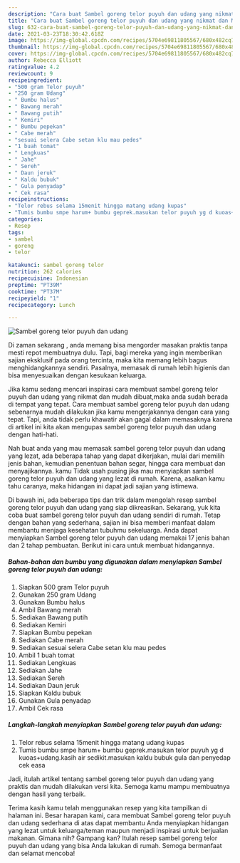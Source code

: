 ```yaml
---
description: "Cara buat Sambel goreng telor puyuh dan udang yang nikmat dan Mudah Dibuat"
title: "Cara buat Sambel goreng telor puyuh dan udang yang nikmat dan Mudah Dibuat"
slug: 632-cara-buat-sambel-goreng-telor-puyuh-dan-udang-yang-nikmat-dan-mudah-dibuat
date: 2021-03-23T18:30:42.618Z
image: https://img-global.cpcdn.com/recipes/5704e69811805567/680x482cq70/sambel-goreng-telor-puyuh-dan-udang-foto-resep-utama.jpg
thumbnail: https://img-global.cpcdn.com/recipes/5704e69811805567/680x482cq70/sambel-goreng-telor-puyuh-dan-udang-foto-resep-utama.jpg
cover: https://img-global.cpcdn.com/recipes/5704e69811805567/680x482cq70/sambel-goreng-telor-puyuh-dan-udang-foto-resep-utama.jpg
author: Rebecca Elliott
ratingvalue: 4.2
reviewcount: 9
recipeingredient:
- "500 gram Telor puyuh"
- "250 gram Udang"
- " Bumbu halus"
- " Bawang merah"
- " Bawang putih"
- " Kemiri"
- " Bumbu pepekan"
- " Cabe merah"
- "sesuai selera Cabe setan klu mau pedes"
- "1 buah tomat"
- " Lengkuas"
- " Jahe"
- " Sereh"
- " Daun jeruk"
- " Kaldu bubuk"
- " Gula penyadap"
- " Cek rasa"
recipeinstructions:
- "Telor rebus selama 15menit hingga matang udang kupas"
- "Tumis bumbu smpe harum+ bumbu geprek.masukan telor puyuh yg d kuoas+udang.kasih air sedikit.masukan kaldu bubuk gula dan penyedap cek easa"
categories:
- Resep
tags:
- sambel
- goreng
- telor

katakunci: sambel goreng telor 
nutrition: 262 calories
recipecuisine: Indonesian
preptime: "PT39M"
cooktime: "PT37M"
recipeyield: "1"
recipecategory: Lunch

---
```



![Sambel goreng telor puyuh dan udang](https://img-global.cpcdn.com/recipes/5704e69811805567/680x482cq70/sambel-goreng-telor-puyuh-dan-udang-foto-resep-utama.jpg)

Di zaman  sekarang , anda memang bisa mengorder masakan praktis tanpa mesti repot membuatnya dulu. Tapi, bagi mereka yang ingin memberikan sajian eksklusif pada orang tercinta, maka kita memang lebih bagus menghidangkannya sendiri. Pasalnya, memasak di rumah lebih higienis dan bisa menyesuaikan dengan kesukaan keluarga.

Jika kamu sedang mencari inspirasi cara membuat sambel goreng telor puyuh dan udang yang nikmat dan mudah dibuat,maka anda sudah berada di tempat yang tepat. Cara membuat sambel goreng telor puyuh dan udang  sebenarnya mudah dilakukan jika kamu mengerjakannya dengan cara yang tepat. Tapi, anda tidak perlu khawatir akan gagal dalam memasaknya 
karena di artikel ini kita akan mengupas sambel goreng telor puyuh dan udang dengan hati-hati.  



Nah buat anda yang mau memasak sambel goreng telor puyuh dan udang yang lezat, ada beberapa tahap yang dapat dikerjakan, mulai dari memilih jenis bahan, kemudian penentuan bahan segar, hingga cara membuat dan menyajikannya. kamu Tidak usah pusing jika mau menyiapkan sambel goreng telor puyuh dan udang yang lezat di rumah. Karena, asalkan kamu  tahu caranya, maka hidangan ini dapat jadi sajian yang istimewa.

Di bawah ini, ada beberapa tips dan trik dalam mengolah resep sambel goreng telor puyuh dan udang yang siap dikreasikan. Sekarang, yuk kita coba buat sambel goreng telor puyuh dan udang sendiri di rumah. Tetap dengan bahan yang sederhana, sajian ini bisa memberi manfaat dalam membantu menjaga kesehatan tubuhmu sekeluarga. Anda dapat menyiapkan Sambel goreng telor puyuh dan udang memakai 17 jenis bahan dan 2 tahap pembuatan. Berikut ini cara untuk membuat hidangannya.

<!--inarticleads1-->

##### Bahan-bahan dan bumbu yang digunakan dalam menyiapkan Sambel goreng telor puyuh dan udang:

1. Siapkan 500 gram Telor puyuh
1. Gunakan 250 gram Udang
1. Gunakan  Bumbu halus
1. Ambil  Bawang merah
1. Sediakan  Bawang putih
1. Sediakan  Kemiri
1. Siapkan  Bumbu pepekan
1. Sediakan  Cabe merah
1. Sediakan sesuai selera Cabe setan klu mau pedes
1. Ambil 1 buah tomat
1. Sediakan  Lengkuas
1. Sediakan  Jahe
1. Sediakan  Sereh
1. Sediakan  Daun jeruk
1. Siapkan  Kaldu bubuk
1. Gunakan  Gula penyadap
1. Ambil  Cek rasa




<!--inarticleads2-->

##### Langkah-langkah menyiapkan Sambel goreng telor puyuh dan udang:

1. Telor rebus selama 15menit hingga matang udang kupas
1. Tumis bumbu smpe harum+ bumbu geprek.masukan telor puyuh yg d kuoas+udang.kasih air sedikit.masukan kaldu bubuk gula dan penyedap cek easa




Jadi, itulah artikel tentang  sambel goreng telor puyuh dan udang  yang praktis dan mudah dilakukan versi kita. Semoga kamu mampu membuatnya dengan hasil yang terbaik. 

Terima kasih kamu telah menggunakan resep yang kita tampilkan di halaman ini. Besar harapan kami, cara membuat  Sambel goreng telor puyuh dan udang sederhana di atas dapat membantu Anda menyiapkan hidangan yang lezat untuk keluarga/teman maupun menjadi inspirasi untuk berjualan makanan. Gimana nih? Gampang kan? Itulah resep sambel goreng telor puyuh dan udang yang bisa Anda lakukan di rumah. Semoga bermanfaat dan selamat mencoba!

